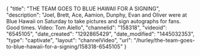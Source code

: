 {
    "title": "THE TEAM GOES TO BLUE HAWAII FOR A SIGNING",
    "description": "Joel, Brett, Ace, Aamion, Dunphy, Evan and Oliver were at Blue Hawaii on Saturday to take pictures and sign autographs for fans. Good times. Video: Tom Aiello",
    "channelid": "158318",
    "videoid": "6545105",
    "date_created": "1292865429",
    "date_modified": "1445032353",
    "type": "captivate",
    "layout": "channelVideo",
    "url": "\/hurley\/the-team-goes-to-blue-hawaii-for-a-signing\/158318-6545105"
}